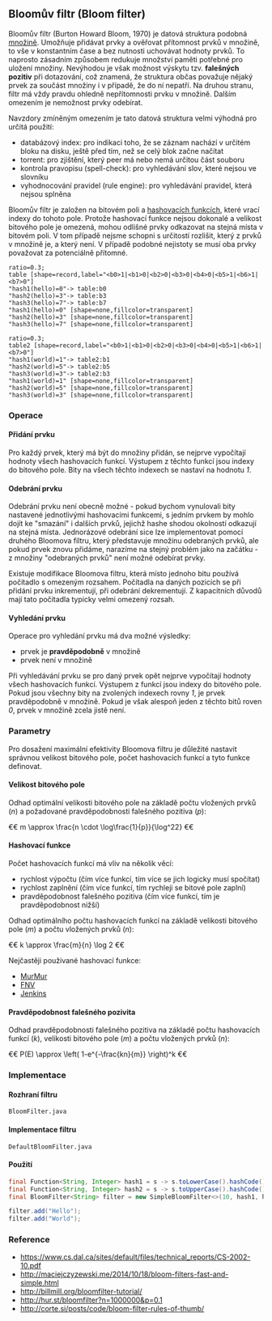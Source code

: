 ## Bloomův filtr (Bloom filter)

Bloomův filtr (Burton Howard Bloom, 1970) je datová struktura podobná [množině](wiki/mnozina). Umožňuje přidávat prvky a ověřovat přítomnost prvků v množině, to vše v konstantním čase a bez nutnosti uchovávat hodnoty prvků. To naprosto zásadním způsobem redukuje množství paměti potřebné pro uložení množiny. Nevýhodou je však možnost výskytu tzv. **falešných pozitiv** při dotazování, což znamená, že struktura občas považuje nějaký prvek za součást množiny i v případě, že do ní nepatří. Na druhou stranu, filtr má vždy pravdu ohledně nepřítomnosti prvku v množině. Dalším omezením je nemožnost prvky odebírat.

Navzdory zmíněným omezením je tato datová struktura velmi výhodná pro určitá použití:

- databázový index: pro indikaci toho, že se záznam nachází v určitém bloku na disku, ještě před tím, než se celý blok začne načítat
- torrent: pro zjištění, který peer má nebo nemá určitou část souboru
- kontrola pravopisu (spell-check): pro vyhledávání slov, které nejsou ve slovníku
- vyhodnocování pravidel (rule engine): pro vyhledávání pravidel, která nejsou splněna

Bloomův filtr je založen na bitovém poli a [hashovacích funkcích](wiki/java-hash), které vrací indexy do tohoto pole. Protože hashovací funkce nejsou dokonalé a velikost bitového pole je omezená, mohou odlišné prvky odkazovat na stejná místa v bitovém poli. V tom případě nejsme schopni s určitostí rozlišit, který z prvků v množině je, a který není. V případě podobné nejistoty se musí oba prvky považovat za potenciálně přítomné.

```dot:digraph
ratio=0.3;
table [shape=record,label="<b0>1|<b1>0|<b2>0|<b3>0|<b4>0|<b5>1|<b6>1|<b7>0"]  
"hash1(hello)=0"-> table:b0 
"hash2(hello)=3"-> table:b3 
"hash3(hello)=7"-> table:b7
"hash1(hello)=0" [shape=none,fillcolor=transparent]
"hash2(hello)=3" [shape=none,fillcolor=transparent]
"hash3(hello)=7" [shape=none,fillcolor=transparent]
```

```dot:digraph
ratio=0.3;
table2 [shape=record,label="<b0>1|<b1>0|<b2>0|<b3>0|<b4>0|<b5>1|<b6>1|<b7>0"]  
"hash1(world)=1"-> table2:b1
"hash2(world)=5"-> table2:b5
"hash3(world)=3"-> table2:b3
"hash1(world)=1" [shape=none,fillcolor=transparent]
"hash2(world)=5" [shape=none,fillcolor=transparent]
"hash3(world)=3" [shape=none,fillcolor=transparent]
```

### Operace

#### Přidání prvku

Pro každý prvek, který má být do množiny přidán, se nejprve vypočítají hodnoty všech hashovacích funkcí. Výstupem z těchto funkcí jsou indexy do bitového pole. Bity na všech těchto indexech se nastaví na hodnotu *1*. 

#### Odebrání prvku

Odebrání prvku není obecně možné - pokud bychom vynulovali bity nastavené jednotlivými hashovacími funkcemi, s jedním prvkem by mohlo dojít ke "smazání" i dalších prvků, jejichž hashe shodou okolností odkazují na stejná místa. Jednorázové odebrání sice lze implementovat pomocí druhého Bloomova filtru, který představuje množinu odebraných prvků, ale pokud prvek znovu přidáme, narazíme na stejný problém jako na začátku - z množiny "odebraných prvků" není možné odebírat prvky.

Existuje modifikace Bloomova filtru, která místo jednoho bitu používá počítadlo s omezeným rozsahem. Počítadla na daných pozicích se při přidání prvku inkrementují, při odebrání dekrementují. Z kapacitních důvodů mají tato počítadla typicky velmi omezený rozsah.

#### Vyhledání prvku

Operace pro vyhledání prvku má dva možné výsledky:

* prvek je **pravděpodobně** v množině 
* prvek není v množině 

Při vyhledávání prvku se pro daný prvek opět nejprve vypočítají hodnoty všech hashovacích funkcí. Výstupem z funkcí jsou indexy do bitového pole. Pokud jsou všechny bity na zvolených indexech rovny *1*, je prvek pravděpodobně v množině. Pokud je však alespoň jeden z těchto bitů roven *0*, prvek v množině zcela jistě není.

### Parametry

Pro dosažení maximální efektivity Bloomova filtru je důležité nastavit správnou velikost bitového pole, počet hashovacích funkcí a tyto funkce definovat.

#### Velikost bitového pole

Odhad optimální velikosti bitového pole na základě počtu vložených prvků (*n*) a požadované pravděpodobnosti falešného pozitiva (*p*):

€€ m \approx \frac{n \cdot \log\frac{1}{p}}{\log^22} €€

#### Hashovací funkce

Počet hashovacích funkcí má vliv na několik věcí:

- rychlost výpočtu (čím více funkcí, tím více se jich logicky musí spočítat)
- rychlost zaplnění (čím více funkcí, tím rychleji se bitové pole zaplní)
- pravděpodobnost falešného pozitiva (čím více funkcí, tím je pravděpodobnost nižší)

Odhad optimálního počtu hashovacích funkcí na základě velikosti bitového pole (*m*) a počtu vložených prvků (*n*):

€€ k \approx \frac{m}{n} \log 2 €€

Nejčastěji používané hashovací funkce:

- [MurMur](https://sites.google.com/site/murmurhash/)
- [FNV](http://isthe.com/chongo/tech/comp/fnv/) 
- [Jenkins](http://www.burtleburtle.net/bob/c/lookup3.c)

#### Pravděpodobnost falešného pozivita

Odhad pravděpodobnosti falešného pozitiva na základě počtu hashovacích funkcí (*k*), velikosti bitového pole (*m*) a počtu vložených prvků (*n*):

€€ P(E) \approx \left( 1-e^{-\frac{kn}{m}} \right)^k €€

### Implementace

#### Rozhraní filtru

```include:java
BloomFilter.java
```

#### Implementace filtru

```include:java
DefaultBloomFilter.java
```

#### Použití

```java
final Function<String, Integer> hash1 = s -> s.toLowerCase().hashCode();
final Function<String, Integer> hash2 = s -> s.toUpperCase().hashCode();
final BloomFilter<String> filter = new SimpleBloomFilter<>(10, hash1, hash2);

filter.add("Hello");
filter.add("World");
```

### Reference

- https://www.cs.dal.ca/sites/default/files/technical_reports/CS-2002-10.pdf
- http://maciejczyzewski.me/2014/10/18/bloom-filters-fast-and-simple.html
- http://billmill.org/bloomfilter-tutorial/
- http://hur.st/bloomfilter?n=1000000&p=0.1
- http://corte.si/posts/code/bloom-filter-rules-of-thumb/